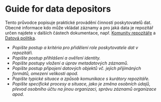 
# Guide for data depositors

Tento průvodce popisuje praktické provádění činností poskytovatelů dat. Obecné informace kdo může vkládat záznamy a pro jaká data je repozitář určen najdete v dalších částech dokumentace, např.  [Komunity repozitáře](komunity-repozitare.md) a [Datová politika](../statutarni-dokumenty/datova-politika.md). 

- *Popište postup a kritéria pro přidělení role poskytovatele dat v repozitáři.*
- *Popište postup přihlášení a ověření identity.*
- *Popište postupy vložení a úprav metadatových záznamů.*
- *Popište postup připojení datových objektů vč. jejich přijímáných formátů, omezení velikosti apod.*
- *Popište typické situace a způsob komunikace s kurátory repozitáře.*
- *Popište specifické procesy a situace, jako je změna osobních údajů, převod osobního účtu na jinou organizaci, správu záznamů organizace apod.*

